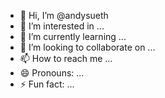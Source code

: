 - 👋 Hi, I’m @andysueth
- 👀 I’m interested in ...
- 🌱 I’m currently learning ...
- 💞️ I’m looking to collaborate on ...
- 📫 How to reach me ...
- 😄 Pronouns: ...
- ⚡ Fun fact: ...

<!---
andysueth/andysueth is a ✨ special ✨ repository because its `README.md` (this file) appears on your GitHub profile.
You can click the Preview link to take a look at your changes.
--->

